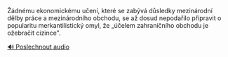 
Žádnému ekonomickému učení, které se zabývá důsledky mezinárodní dělby práce a mezinárodního obchodu, se až dosud nepodařilo připravit o popularitu merkantilistický omyl, že „účelem zahraničního obchodu je ožebračit cizince".

[🔊 Poslechnout audio](/data/7-paragraphs/audio/chapter_132/para_001-dnmu-ekonomickmu-uen-kter-se-zabv-dsled.mp3)
